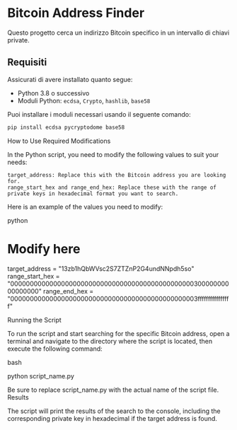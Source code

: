 # Bitcoin Address Finder

Questo progetto cerca un indirizzo Bitcoin specifico in un intervallo di chiavi private.

## Requisiti

Assicurati di avere installato quanto segue:

- Python 3.8 o successivo
- Moduli Python: `ecdsa`, `Crypto`, `hashlib`, `base58`

Puoi installare i moduli necessari usando il seguente comando:

```bash
pip install ecdsa pycryptodome base58
```
How to Use
Required Modifications

In the Python script, you need to modify the following values to suit your needs:

    target_address: Replace this with the Bitcoin address you are looking for.
    range_start_hex and range_end_hex: Replace these with the range of private keys in hexadecimal format you want to search.

Here is an example of the values you need to modify:

python

# Modify here
target_address = "13zb1hQbWVsc2S7ZTZnP2G4undNNpdh5so"
range_start_hex = "0000000000000000000000000000000000000000000000030000000000000000"
range_end_hex = "000000000000000000000000000000000000000000000003ffffffffffffffff"

Running the Script

To run the script and start searching for the specific Bitcoin address, open a terminal and navigate to the directory where the script is located, then execute the following command:

bash

python script_name.py

Be sure to replace script_name.py with the actual name of the script file.
Results

The script will print the results of the search to the console, including the corresponding private key in hexadecimal if the target address is found.